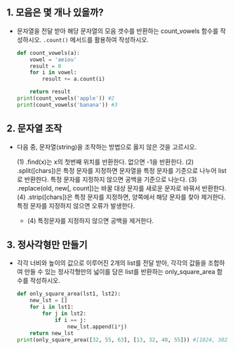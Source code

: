 ## 1. 모음은 몇 개나 있을까?

- 문자열을 전달 받아 해당 문자열의 모음 갯수를 반환하는 count_vowels 함수를
  작성하시오. ``.count()`` 메서드를 활용하여 작성하시오.
  
  ```python
  def count_vowels(a):
      vowel = 'aeiou'
      result = 0
      for i in vowel:
          result += a.count(i)
  
      return result
  print(count_vowels('apple')) #2
  print(count_vowels('banana')) #3
  ```

## 2. 문자열 조작

- 다음 중, 문자열(string)을 조작하는 방법으로 옳지 않은 것을 고르시오.
  
  (1) .find(x)는 x의 첫번째 위치를 반환한다. 없으면 -1을 반환한다.
  (2) .split([chars])은 특정 문자를 지정하면 문자열을 특정 문자를
  기준으로 나누어 list로 반환한다.
  특정 문자를 지정하지 않으면 공백을 기준으로 나눈다.
  (3) .replace(old, new[, count])는 바꿀 대상 문자를 새로운 문자로
  바꿔서 반환한다.
  (4) .strip([chars])은 특정 문자를 지정하면, 양쪽에서 해당 문자를
  찾아 제거한다. 특정 문자를 지정하지 않으면 오류가 발생한다.
  
  - (4) 특정문자를 지정하지 않으면 공백을 제거한다.

## 3. 정사각형만 만들기

- 각각 너비와 높이의 값으로 이루어진 2개의 list를 전달 받아, 각각의 값들을 조합하여
  만들 수 있는 정사각형만의 넓이를 담은 list를 반환하는 only_square_area 함수를
  작성하시오.
  
  ```python
  def only_square_area(lst1, lst2):
      new_lst = []
      for i in lst1:
          for j in lst2:
              if i == j:
                  new_lst.append(i*j)
      return new_lst
  print(only_square_area([32, 55, 63], [13, 32, 40, 55])) #[1024, 3025]
  ```
  
  
